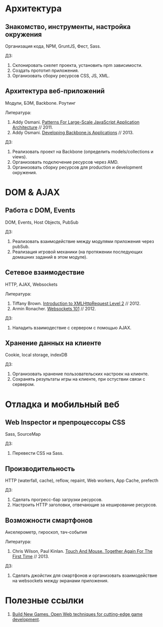 # Архитектура

## Знакомство, инструменты, настройка окружения

Организация кода, NPM, GruntJS, Фест, Sass.

ДЗ:

1. Склонировать скелет проекта, установить npm зависимости.
2. Создать прототип приложения.
3. Организовать сборку ресурсов CSS, JS, XML.

## Архитектура веб-приложений

Модули, БЭМ, Backbone. Роутинг

Литература:

1. Addy Osmani. [Patterns For Large-Scale JavaScript Application Architecture](http://addyosmani.com/largescalejavascript/) // 2011.
2. Addy Osmani. [Developing Backbone.js Applications](http://addyosmani.github.io/backbone-fundamentals/) // 2013.

ДЗ:

1. Реализовать проект на Backbone (определить models/collections и views).
2. Организовать подключение ресурсов через AMD.
3. Организовать сборку ресурсов для production и development окружения.

# DOM & AJAX

## Работа с DOM, Events

DOM, Events, Host Objects, PubSub

ДЗ:

1. Реализовать взаимодействие между модулями приложения через pubSub.
2. Реализация игровой механики (на протяжении последующих домашних заданий в этом модуле).

## Сетевое взаимодествие

HTTP, AJAX, Websockets

Литература:

1. Tiffany Brown. [Introduction to XMLHttpRequest Level 2](http://dev.opera.com/articles/view/xhr2/) // 2012.
2. Armin Ronacher. [Websockets 101](http://lucumr.pocoo.org/2012/9/24/websockets-101/) // 2012.

ДЗ:

1. Наладить взаимодествие с сервером с помощью AJAX.

## Хранение данных на клиенте

Cookie, local storage, indexDB

ДЗ:

1. Организовать хранение пользовательских настроек на клиенте.
2. Сохранять результаты игры на клиенте, при остуствии связи с сервером.

# Отладка и мобильный веб

## Web Inspector и препроцессоры CSS

Sass, SourceMap

ДЗ:

1. Перевести CSS на Sass.

## Производительность

HTTP (waterfall, cache), reflow, repaint, Web workers, App Cache, prefecth

ДЗ:

1. Сделать прогресс-бар загрузки ресурсов.
2. Настроить HTTP заголовки, отвечающие за кеширование ресурсов.

## Возможности смартфонов

Акселерометр, гироскоп, тач-события

Литература:

1. Chris Wilson, Paul Kinlan. [Touch And Mouse. Together Again For The First Time](http://www.html5rocks.com/en/mobile/touchandmouse/) // 2013.

ДЗ:

1. Сделать джойстик для смартфонов и организовать взаимодействие на websockets между экранами приложения.

# Полезные ссылки

1. [Build New Games. Open Web techniques for cutting-edge game development](http://buildnewgames.com).
